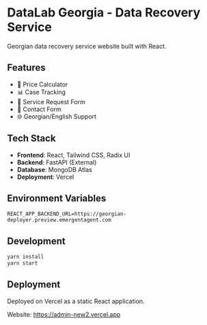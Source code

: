 # DataLab Georgia - Data Recovery Service

Georgian data recovery service website built with React.

## Features

- 🔧 Price Calculator
- 📊 Case Tracking  
- 📝 Service Request Form
- 💬 Contact Form
- 🌐 Georgian/English Support

## Tech Stack

- **Frontend**: React, Tailwind CSS, Radix UI
- **Backend**: FastAPI (External)
- **Database**: MongoDB Atlas
- **Deployment**: Vercel

## Environment Variables

```
REACT_APP_BACKEND_URL=https://georgian-deployer.preview.emergentagent.com
```

## Development

```bash
yarn install
yarn start
```

## Deployment

Deployed on Vercel as a static React application.

Website: https://admin-new2.vercel.app
